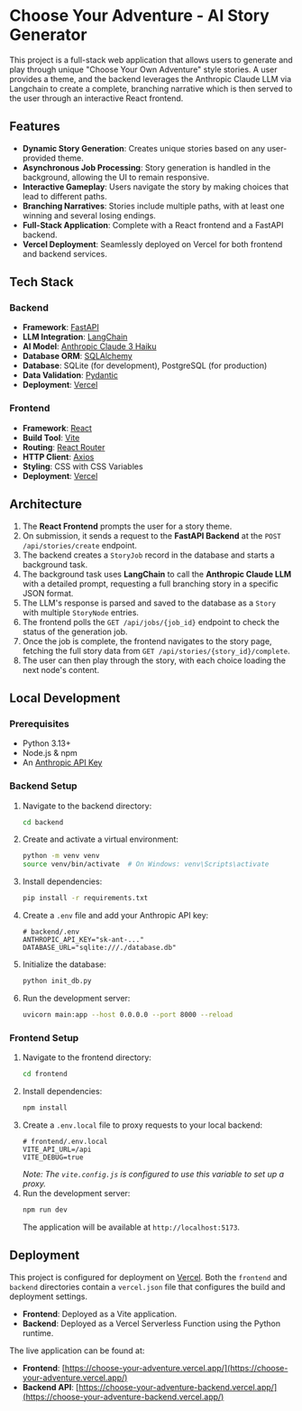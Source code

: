 # Choose Your Adventure - AI Story Generator

This project is a full-stack web application that allows users to generate and play through unique "Choose Your Own Adventure" style stories. A user provides a theme, and the backend leverages the Anthropic Claude LLM via Langchain to create a complete, branching narrative which is then served to the user through an interactive React frontend.

## Features

- **Dynamic Story Generation**: Creates unique stories based on any user-provided theme.
- **Asynchronous Job Processing**: Story generation is handled in the background, allowing the UI to remain responsive.
- **Interactive Gameplay**: Users navigate the story by making choices that lead to different paths.
- **Branching Narratives**: Stories include multiple paths, with at least one winning and several losing endings.
- **Full-Stack Application**: Complete with a React frontend and a FastAPI backend.
- **Vercel Deployment**: Seamlessly deployed on Vercel for both frontend and backend services.

## Tech Stack

### Backend

- **Framework**: [FastAPI](https://fastapi.tiangolo.com/)
- **LLM Integration**: [LangChain](https://python.langchain.com/)
- **AI Model**: [Anthropic Claude 3 Haiku](https://www.anthropic.com/claude)
- **Database ORM**: [SQLAlchemy](https://www.sqlalchemy.org/)
- **Database**: SQLite (for development), PostgreSQL (for production)
- **Data Validation**: [Pydantic](https://pydantic-docs.helpmanual.io/)
- **Deployment**: [Vercel](https://vercel.com/)

### Frontend

- **Framework**: [React](https://react.dev/)
- **Build Tool**: [Vite](https://vitejs.dev/)
- **Routing**: [React Router](https://reactrouter.com/)
- **HTTP Client**: [Axios](https://axios-http.com/)
- **Styling**: CSS with CSS Variables
- **Deployment**: [Vercel](https://vercel.com/)

## Architecture

1.  The **React Frontend** prompts the user for a story theme.
2.  On submission, it sends a request to the **FastAPI Backend** at the `POST /api/stories/create` endpoint.
3.  The backend creates a `StoryJob` record in the database and starts a background task.
4.  The background task uses **LangChain** to call the **Anthropic Claude LLM** with a detailed prompt, requesting a full branching story in a specific JSON format.
5.  The LLM's response is parsed and saved to the database as a `Story` with multiple `StoryNode` entries.
6.  The frontend polls the `GET /api/jobs/{job_id}` endpoint to check the status of the generation job.
7.  Once the job is complete, the frontend navigates to the story page, fetching the full story data from `GET /api/stories/{story_id}/complete`.
8.  The user can then play through the story, with each choice loading the next node's content.

## Local Development

### Prerequisites

- Python 3.13+
- Node.js & npm
- An [Anthropic API Key](https://console.anthropic.com/dashboard)

### Backend Setup

1.  Navigate to the backend directory:
    ```sh
    cd backend
    ```
2.  Create and activate a virtual environment:
    ```sh
    python -m venv venv
    source venv/bin/activate  # On Windows: venv\Scripts\activate
    ```
3.  Install dependencies:
    ```sh
    pip install -r requirements.txt
    ```
4.  Create a `.env` file and add your Anthropic API key:
    ```
    # backend/.env
    ANTHROPIC_API_KEY="sk-ant-..."
    DATABASE_URL="sqlite:///./database.db"
    ```
5.  Initialize the database:
    ```sh
    python init_db.py
    ```
6.  Run the development server:
    ```sh
    uvicorn main:app --host 0.0.0.0 --port 8000 --reload
    ```

### Frontend Setup

1.  Navigate to the frontend directory:
    ```sh
    cd frontend
    ```
2.  Install dependencies:
    ```sh
    npm install
    ```
3.  Create a `.env.local` file to proxy requests to your local backend:
    ```
    # frontend/.env.local
    VITE_API_URL=/api
    VITE_DEBUG=true
    ```
    _Note: The `vite.config.js` is configured to use this variable to set up a proxy._
4.  Run the development server:
    ```sh
    npm run dev
    ```
    The application will be available at `http://localhost:5173`.

## Deployment

This project is configured for deployment on [Vercel](https://vercel.com/). Both the `frontend` and `backend` directories contain a `vercel.json` file that configures the build and deployment settings.

- **Frontend**: Deployed as a Vite application.
- **Backend**: Deployed as a Vercel Serverless Function using the Python runtime.

The live application can be found at:

- **Frontend**: [https://choose-your-adventure.vercel.app/](https://choose-your-adventure.vercel.app/)
- **Backend API**: [https://choose-your-adventure-backend.vercel.app/](https://choose-your-adventure-backend.vercel.app/)

